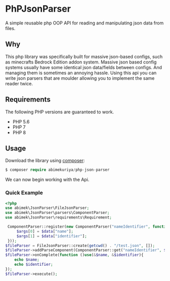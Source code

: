 # PhPJsonParser

A simple reusable php OOP API for reading and manipulating json data from files.


## Why
This php library was specifically built for massive json-based configs, such as minecrafts Bedrock Edition addon system. Massive json based config 
systems usually have some identical json data/fields between configs. And managing them is sometimes an annoying hassle. Using this api
you can write json parsers that are moulder allowing you to implement the same reader twice.

## Requirements
The following PHP versions are guaranteed to work.
 - PHP 5.6
 - PHP 7
 - PHP 8
 
## Usage
  
 Download the library using [composer](https://packagist.org/packages/abimekuriya/php-json-parser):

```php
$ composer require abimekuriya/php-json-parser
```

We can now begin working with the Api.

### Quick Example
```php
<?php
use abimek\JsonParser\FileJsonParser;
use abimek\JsonParser\parsers\ComponentParser;
use abimek\JsonParser\requirements\Requirement;

 ComponentParser::register(new ComponentParser("nameIdentifier", function ($data, &...$args){
     $args[0] = $data["name"];
     $args[1] = $data["identifier"];
 }));
$fileParser = FileJsonParser::create(getcwd() . "/test.json", []);
$fileParser->addParseComponent(ComponentParser::get("nameIdentifier", $name, $identifier), [new Requirement("name", Requirement::TYPE_STRING)]);
$fileParser->onComplete(function ()use(&$name, &$identifier){
    echo $name;
    echo $identifier;
});
$fileParser->execute();
```
